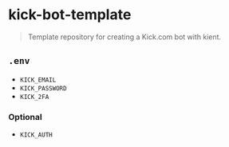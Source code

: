 # kick-bot-template
> Template repository for creating a Kick.com bot with kient.

## `.env`
- `KICK_EMAIL`
- `KICK_PASSWORD`
- `KICK_2FA`

### Optional
- `KICK_AUTH`
